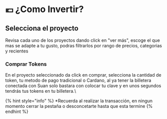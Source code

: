 # 💶 ¿Como Invertir?

## Selecciona el proyecto&#x20;

Revisa cada uno de los proyectos dando click en "ver más",  escoge el que mas se adapte a tu gusto, podras filtrarlos por rango de precios, categorias y recientes

### Comprar Tokens

En el proyecto seleccionado da click en comprar, selecciona la cantidad de token, tu metodo de pago tradicional o Cardano, al ya tener la billetera conectada con Suan solo bastara con colocar tu clave y en unos segundos tendrás tus tokens en tu billetera.\


{% hint style="info" %}
\*Recuerda al realizar la transacción, en  ningun momento cerrar la pestaña o desconcetarte hasta que esta termine
{% endhint %}

